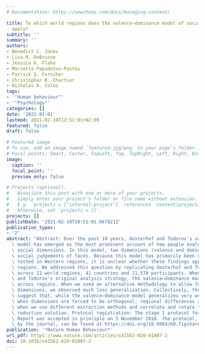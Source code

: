 ```yaml
---
# Documentation: https://wowchemy.com/docs/managing-content/

title: To which world regions does the valence–dominance model of social perception
  apply?
subtitle: ''
summary: ''
authors:
- Benedict C. Jones
- Lisa M. DeBruine
- Jessica K. Flake
- Marietta Papadatou-Pastou
- Patrick S. Forscher
- Christopher R. Chartier
- Nicholas A. Coles
tags:
- '"Human behaviour"'
- '"Psychology"'
categories: []
date: '2021-01-01'
lastmod: 2021-02-10T12:51:01+02:00
featured: false
draft: false

# Featured image
# To use, add an image named `featured.jpg/png` to your page's folder.
# Focal points: Smart, Center, TopLeft, Top, TopRight, Left, Right, BottomLeft, Bottom, BottomRight.
image:
  caption: ''
  focal_point: ''
  preview_only: false

# Projects (optional).
#   Associate this post with one or more of your projects.
#   Simply enter your project's folder or file name without extension.
#   E.g. `projects = ["internal-project"]` references `content/project/deep-learning/index.md`.
#   Otherwise, set `projects = []`.
projects: []
publishDate: '2021-02-10T10:51:01.667821Z'
publication_types:
- '2'
abstract: "Abstract: Over the past 10 years, Oosterhof and Todorov's valence–dominance\
  \ model has emerged as the most prominent account of how people evaluate faces on\
  \ social dimensions. In this model, two dimensions (valence and dominance) underpin\
  \ social judgements of faces. Because this model has primarily been developed and\
  \ tested in Western regions, it is unclear whether these findings apply to other\
  \ regions. We addressed this question by replicating Oosterhof and Todorov's methodology\
  \ across 11 world regions, 41 countries and 11,570 participants. When we used Oosterhof\
  \ and Todorov's original analysis strategy, the valence–dominance model generalized\
  \ across regions. When we used an alternative methodology to allow for correlated\
  \ dimensions, we observed much less generalization. Collectively, these results\
  \ suggest that, while the valence–dominance model generalizes very well across regions\
  \ when dimensions are forced to be orthogonal, regional differences are revealed\
  \ when we use different extraction methods and correlate and rotate the dimension\
  \ reduction solution. Protocol registration: The stage 1 protocol for this Registered\
  \ Report was accepted in principle on 5 November 2018. The protocol, as accepted\
  \ by the journal, can be found at https://doi.org/10.6084/m9.figshare.7611443.v1."
publication: '*Nature Human Behaviour*'
url_pdf: https://www.nature.com/articles/s41562-020-01007-2
doi: 10.1038/s41562-020-01007-2
---
```

